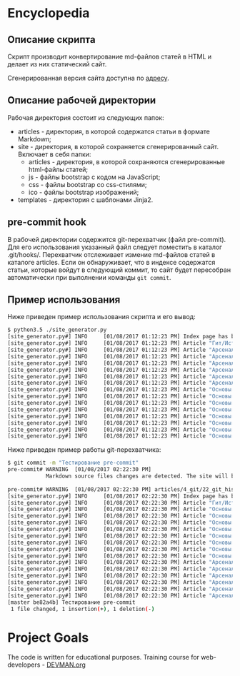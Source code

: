 # Encyclopedia

## Описание скрипта

Скрипт производит конвертирование md-файлов статей в HTML и делает
из них статический сайт.

Сгенерированная версия сайта доступна по [адресу](https://ilya14.github.io/19_site_generator/index.html).

## Описание рабочей директории

Рабочая директория состоит из следующих папок:

* articles - директория, в которой содержатся статьи в формате Markdown;
* site - директория, в которой сохраняется сгенерированный сайт.
  Включает в себя папки:
    * articles - директория, в которой сохраняются сгенерированные
      html-файлы статей;
    * js - файлы bootstrap с кодом на JavaScript;
    * css - файлы bootstrap со css-стилями;
    * ico - файлы bootstrap изображений;
* templates - директория с шаблонами Jinja2.

## pre-commit hook

В рабочей директории содержится git-перехватчик (файл pre-commit).
Для его использования указанный файл следует поместить в каталог
.git/hooks/. Перехватчик отслеживает измение md-файлов статей в 
каталоге articles. Если он обнаруживает, что в индексе содержатся
статьи, которые войдут в следующий коммит, то сайт будет пересобран 
автоматически при выполнении команды `git commit`.

## Пример использования

Ниже приведен пример использования скрипта и его вывод:
```sh
$ python3.5 ./site_generator.py
[site_generator.py#] INFO     [01/08/2017 01:12:23 PM] Index page has been created
[site_generator.py#] INFO     [01/08/2017 01:12:23 PM] Article "Гит/История" has been created
[site_generator.py#] INFO     [01/08/2017 01:12:23 PM] Article "Арсенал/Гугл" has been created
[site_generator.py#] INFO     [01/08/2017 01:12:23 PM] Article "Арсенал/Девман" has been created
[site_generator.py#] INFO     [01/08/2017 01:12:23 PM] Article "Арсенал/Английский" has been created
[site_generator.py#] INFO     [01/08/2017 01:12:23 PM] Article "Арсенал/Кодэнви" has been created
[site_generator.py#] INFO     [01/08/2017 01:12:23 PM] Article "Арсенал/Консоль" has been created
[site_generator.py#] INFO     [01/08/2017 01:12:23 PM] Article "Арсенал/Гит и Гитхаб" has been created
[site_generator.py#] INFO     [01/08/2017 01:12:23 PM] Article "Основы Питона/Стайлгайд" has been created
[site_generator.py#] INFO     [01/08/2017 01:12:23 PM] Article "Основы Питона/Комментарии" has been created
[site_generator.py#] INFO     [01/08/2017 01:12:23 PM] Article "Основы Питона/Зачем нужен Питон" has been created
[site_generator.py#] INFO     [01/08/2017 01:12:23 PM] Article "Основы Питона/Основные типы данных" has been created
[site_generator.py#] INFO     [01/08/2017 01:12:23 PM] Article "Основы Питона/Основные конструкции" has been created
[site_generator.py#] INFO     [01/08/2017 01:12:23 PM] Article "Основы Питона/Типы данных" has been created
[site_generator.py#] INFO     [01/08/2017 01:12:23 PM] Article "Основы Питона/Модули" has been created
[site_generator.py#] INFO     [01/08/2017 01:12:23 PM] Article "Основы Питона/Полезные приёмы" has been created
```

Ниже приведен пример работы git-перехватчика:

```sh
$ git commit -m "Тестирование pre-commit"
pre-commit# WARNING  [01/08/2017 02:22:30 PM] 
            Markdown source files changes are detected. The site will be rebuilt. Files with changes:
            
pre-commit# WARNING  [01/08/2017 02:22:30 PM] articles/4_git/22_git_history.md
[site_generator.py#] INFO     [01/08/2017 02:22:30 PM] Index page has been created
[site_generator.py#] INFO     [01/08/2017 02:22:30 PM] Article "Гит/История" has been created
[site_generator.py#] INFO     [01/08/2017 02:22:30 PM] Article "Основы Питона/Стайлгайд" has been created
[site_generator.py#] INFO     [01/08/2017 02:22:30 PM] Article "Основы Питона/Комментарии" has been created
[site_generator.py#] INFO     [01/08/2017 02:22:30 PM] Article "Основы Питона/Зачем нужен Питон" has been created
[site_generator.py#] INFO     [01/08/2017 02:22:30 PM] Article "Основы Питона/Основные типы данных" has been created
[site_generator.py#] INFO     [01/08/2017 02:22:30 PM] Article "Основы Питона/Основные конструкции" has been created
[site_generator.py#] INFO     [01/08/2017 02:22:30 PM] Article "Основы Питона/Типы данных" has been created
[site_generator.py#] INFO     [01/08/2017 02:22:30 PM] Article "Основы Питона/Модули" has been created
[site_generator.py#] INFO     [01/08/2017 02:22:30 PM] Article "Основы Питона/Полезные приёмы" has been created
[site_generator.py#] INFO     [01/08/2017 02:22:30 PM] Article "Арсенал/Гугл" has been created
[site_generator.py#] INFO     [01/08/2017 02:22:30 PM] Article "Арсенал/Девман" has been created
[site_generator.py#] INFO     [01/08/2017 02:22:30 PM] Article "Арсенал/Английский" has been created
[site_generator.py#] INFO     [01/08/2017 02:22:30 PM] Article "Арсенал/Кодэнви" has been created
[site_generator.py#] INFO     [01/08/2017 02:22:30 PM] Article "Арсенал/Консоль" has been created
[site_generator.py#] INFO     [01/08/2017 02:22:30 PM] Article "Арсенал/Гит и Гитхаб" has been created
[master be82a4b] Тестирование pre-commit
 1 file changed, 1 insertion(+), 1 deletion(-)
```

# Project Goals

The code is written for educational purposes. Training course for web-developers - [DEVMAN.org](https://devman.org)
